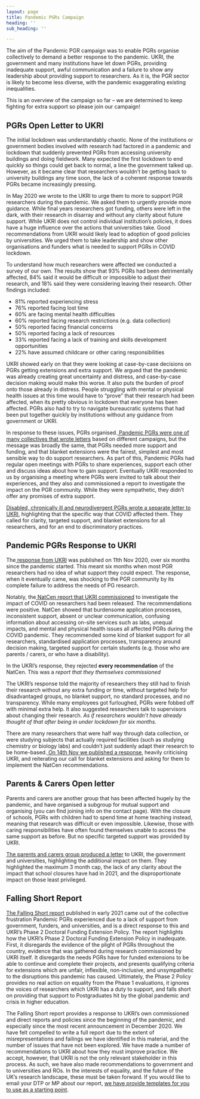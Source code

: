 ```yaml
---
layout: page
title: Pandemic PGRs Campaign
heading: ''
sub_heading: ''

---
```

The aim of the Pandemic PGR campaign was to enable PGRs organise collectively to demand a better response to the pandemic. UKRI, the government and many institutions have let down PGRs, providing inadequate support, awful communication and a failure to show any leadership about providing support to researchers. As it is, the PGR sector is likely to become less diverse, with the pandemic exaggerating existing inequalities.

This is an overview of the campaign so far – we are determined to keep fighting for extra support so please join our campaign!

## PGRs Open Letter to UKRI

The initial lockdown was understandably chaotic. None of the institutions or government bodies involved with research had factored in a pandemic and lockdown that suddenly prevented PGRs from accessing university buildings and doing fieldwork. Many expected the first lockdown to end quickly so things could get back to normal, a line the government talked up. However, as it became clear that researchers wouldn’t be getting back to university buildings any time soon, the lack of a coherent response towards PGRs became increasingly pressing.

In May 2020 we wrote to the UKRI to urge them to more to support PGR researchers during the pandemic. We asked them to urgently provide more guidance. While final years researchers got funding, others were left in the dark, with their research in disarray and without any clarity about future support. While UKRI does not control individual institution’s policies, it does have a huge influence over the actions that universities take. Good recommendations from UKRI would likely lead to adoption of good policies by universities. We urged them to take leadership and show other organisations and funders what is needed to support PGRs in COVID lockdown.

To understand how much researchers were affected we conducted a survey of our own. The results show that 93% PGRs had been detrimentally affected, 84% said it would be difficult or impossible to adjust their research, and 18% said they were considering leaving their research. Other findings included:

* 81% reported experiencing stress
* 76% reported facing lost time
* 60% are facing mental health difficulties
* 60% reported facing research restrictions (e.g. data collection)
* 50% reported facing financial concerns
* 50% reported facing a lack of resources
* 33% reported facing a lack of training and skills development opportunities
* 22% have assumed childcare or other caring responsibilities

UKRI showed early on that they were looking at case-by-case decisions on PGRs getting extensions and extra support. We argued that the pandemic was already creating great uncertainty and distress, and case-by-case decision making would make this worse. It also puts the burden of proof onto those already in distress. People struggling with mental or physical health issues at this time would have to “prove” that their research had been affected, when its pretty obvious in lockdown that everyone has been affected. PGRs also had to try to navigate bureaucratic systems that had been put together quickly by institutions without any guidance from government or UKRI.

In response to these issues, PGRs organised.[ Pandemic PGRs were one of many collectives that wrote letters](https://docs.google.com/document/d/1hExNkVGnIKJM-6DlImU5dr69frrjk6G9rS8QVr5tbK8/edit) based on different campaigns, but the message was broadly the same, that PGRs needed more support and funding, and that blanket extensions were the fairest, simplest and most sensible way to do support researchers. As part of this, Pandemic PGRs had regular open meetings with PGRs to share experiences, support each other and discuss ideas about how to gain support. Eventually UKRI responded to us by organising a meeting where PGRs were invited to talk about their experiences, and they also and commissioned a report to investigate the impact on the PGR community. While they were sympathetic, they didn’t offer any promises of extra support.

[Disabled, chronically ill and neurodivergent PGRs wrote a separate letter to UKRI](https://docs.google.com/document/d/1OnOB0u5YRXMSF7yPlwYnaSF8aDa6hdMNIgfiuAgugyA/edit), highlighting that the specific way that COVID affected them. They called for clarity, targeted support, and blanket extensions for all researchers, and for an end to discriminatory practices.

## Pandemic PGRs Response to UKRI

The[ response from UKRI](https://www.ukri.org/news/doctoral-students-advised-to-adjust-projects-for-covid-19/) was published on 11th Nov 2020, over six months since the pandemic started. This meant six months when most PGR researchers had no idea of what support they could expect. The response, when it eventually came, was shocking to the PGR community by its complete failure to address the needs of PG research.

Notably, the[ NatCen report that UKRI commissioned](https://www.ukri.org/wp-content/uploads/2020/11/UKRI-11112020-NatCenUKRICOVID-19StudentConsultation.pdf) to investigate the impact of COVID on researchers had been released. The recommendations were positive. NatCen showed that burdensome application processes, inconsistent support, absent or unclear communication, confusing information about accessing on-site services such as labs, unequal impacts, and mental and physical health issues all affected PGRs during the COVID pandemic. They recommended some kind of blanket support for all researchers, standardised application processes, transparency around decision making, targeted support for certain students (e.g. those who are parents / carers, or who have a disability).

In the UKRI’s response, they rejected **every recommendation** of the NatCen. This was a _report that they themselves commissioned_

The UKRI’s response told the majority of researchers they still had to finish their research without any extra funding or time, without targeted help for disadvantaged groups, no blanket support, no standard processes, and no transparency. While many employees got furloughed, PGRs were fobbed off with minimal extra help. It also suggested researchers talk to supervisors about changing their research. _As if researchers wouldn’t have already thought of that after being in under lockdown for six months_.

There are many researchers that were half way through data collection, or were studying subjects that actually required facilities (such as studying chemistry or biology labs) and couldn’t just suddenly adapt their research to be home-based.[ On 14th Nov we published a response](https://drive.google.com/file/d/1EtIqZ4XzwVQ-arBtZxjjbGhqsWvSD-Ti/view), heavily criticising UKRI, and reiterating our call for blanket extensions and asking for them to implement the NatCen recommendations.

## Parents & Carers Open letter

Parents and carers are another group that has been affected hugely by the pandemic, and have organised a subgroup for mutual support and organising (you can find joining info on the contact page). With the closure of schools, PGRs with children had to spend time at home teaching instead, meaning that research was difficult or even impossible. Likewise, those with caring responsibilities have often found themselves unable to access the same support as before. But no specific targeted support was provided by UKRI.

[The parents and carers group produced a letter](https://docs.google.com/forms/d/e/1FAIpQLSekWGkfLe3YCbEIH94ZkBD4dz5d9jL0DomynUvfNMUyTLhVOw/viewform) to UKRI, the government and universities, highlighting the additional impact on them. They highlighted the maximum 3 month cap, the lack of any clarity about the impact that school closures have had in 2021, and the disproportionate impact on those least privileged.

## Falling Short Report

[The Falling Short report](https://drive.google.com/file/d/1-6sBsboTyQ820axeJIFd8S4a2AOgSS5K/view) published in early 2021 came out of the collective frustration Pandemic PGRs experienced due to a lack of support from government, funders, and universities, and is a direct response to this and UKRI’s Phase 2 Doctoral Funding Extension Policy. The report highlights how the UKRI’s Phase 2 Doctoral Funding Extension Policy in inadequate. First, it disregards the evidence of the plight of PGRs throughout the country, evidence that was gathered during research commissioned by UKRI itself. It disregards the needs PGRs have for funded extensions to be able to continue and complete their projects, and presents qualifying criteria for extensions which are unfair, inflexible, non-inclusive, and unsympathetic to the disruptions this pandemic has caused. Ultimately, the Phase 2 Policy provides no real action on equality from the Phase 1 evaluations, it ignores the voices of researchers which UKRI has a duty to support, and falls short on providing that support to Postgraduates hit by the global pandemic and crisis in higher education.

The Falling Short report provides a response to UKRI’s own commissioned and direct reports and policies since the beginning of the pandemic, and especially since the most recent announcement in December 2020. We have felt compelled to write a full report due to the extent of misrepresentations and failings we have identified in this material, and the number of issues that have not been explored. We have made a number of recommendations to UKRI about how they must improve practice. We accept, however, that UKRI is not the only relevant stakeholder in this process. As such, we have also made recommendations to government and to universities and ROs. In the interests of equality, and the future of the UK’s research landscape, these must be taken forward. If you would like to email your DTP or MP about our report, [we have provide templates for you to use as a starting point]().